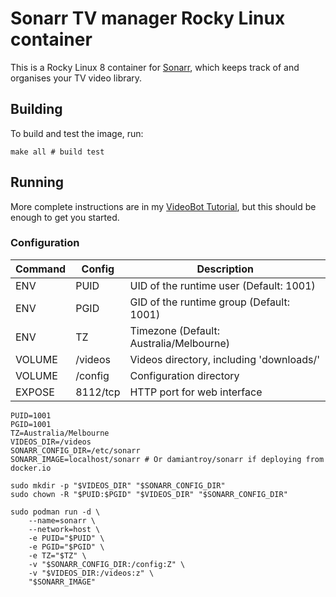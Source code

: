 # Sonarr TV manager Rocky Linux container

This is a Rocky Linux 8 container for [Sonarr](https://sonarr.tv/), which keeps track of and organises your TV video library.

## Building

To build and test the image, run:

```shell script
make all # build test
```

## Running

More complete instructions are in my [VideoBot Tutorial](https://github.com/damiantroy/videobot),
but this should be enough to get you started.

### Configuration

| Command | Config   | Description
| ------- | -------- | -----
| ENV     | PUID     | UID of the runtime user (Default: 1001)
| ENV     | PGID     | GID of the runtime group (Default: 1001)
| ENV     | TZ       | Timezone (Default: Australia/Melbourne)
| VOLUME  | /videos  | Videos directory, including 'downloads/'
| VOLUME  | /config  | Configuration directory
| EXPOSE  | 8112/tcp | HTTP port for web interface

```shell script
PUID=1001
PGID=1001
TZ=Australia/Melbourne
VIDEOS_DIR=/videos
SONARR_CONFIG_DIR=/etc/sonarr
SONARR_IMAGE=localhost/sonarr # Or damiantroy/sonarr if deploying from docker.io

sudo mkdir -p "$VIDEOS_DIR" "$SONARR_CONFIG_DIR"
sudo chown -R "$PUID:$PGID" "$VIDEOS_DIR" "$SONARR_CONFIG_DIR"

sudo podman run -d \
    --name=sonarr \
    --network=host \
    -e PUID="$PUID" \
    -e PGID="$PGID" \
    -e TZ="$TZ" \
    -v "$SONARR_CONFIG_DIR:/config:Z" \
    -v "$VIDEOS_DIR:/videos:z" \
    "$SONARR_IMAGE"
```
